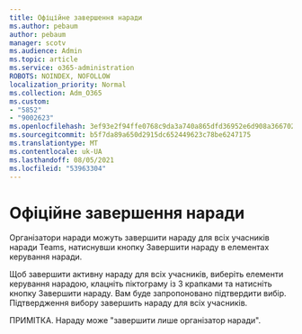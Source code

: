```yaml
---
title: Офіційне завершення наради
ms.author: pebaum
author: pebaum
manager: scotv
ms.audience: Admin
ms.topic: article
ms.service: o365-administration
ROBOTS: NOINDEX, NOFOLLOW
localization_priority: Normal
ms.collection: Adm_O365
ms.custom:
- "5852"
- "9002623"
ms.openlocfilehash: 3ef93e2f94ffe0768c9da3a740a865dfd36952e6d908a36670275297aed39913
ms.sourcegitcommit: b5f7da89a650d2915dc652449623c78be6247175
ms.translationtype: MT
ms.contentlocale: uk-UA
ms.lasthandoff: 08/05/2021
ms.locfileid: "53963304"
---
```

# <a name="how-to-formally-end-a-meeting"></a>Офіційне завершення наради

Організатори наради можуть завершити нараду для всіх  учасників наради Teams, натиснувши кнопку Завершити нараду в елементах керування наради.  

Щоб завершити активну нараду для всіх учасників, виберіть елементи керування нарадою, клацніть піктограму із 3 крапками та натисніть кнопку Завершити нараду. Вам буде запропоновано підтвердити вибір. Підтвердження вибору завершить нараду для всіх учасників.

ПРИМІТКА. Нараду може "завершити лише організатор наради".